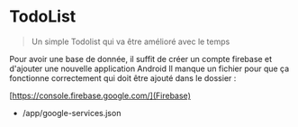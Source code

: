 # TodoList
> Un simple Todolist qui va être amélioré avec le temps

Pour avoir une base de donnée, il suffit de créer un compte firebase et d'ajouter une nouvelle application Android
Il manque un fichier pour que ça fonctionne correctement qui doit être ajouté dans le dossier :

[https://console.firebase.google.com/](Firebase)
- /app/google-services.json